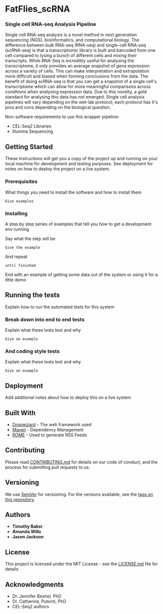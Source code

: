 # FatFlies_scRNA

### Single cell RNA-seq Analysis Pipeline

Single cell RNA-seq analysis is a novel method in next generation sequencing (NGS), bioinformatics, and computational biology. The difference between bulk RNA-seq (RNA-seq) and single-cell RNA-seq (scRNA-seq) is that a transcriptomic library is built and barcoded from one cell compared to lysing a bunch of different cells and mixing their transcripts. While RNA-Seq is incredibly useful for analysing the transcriptome, it only provides an average snapshot of gene expression across a variety of cells. This can make interpretation and extrapolation more difficult and biased when forming conclusions from the data. The benefit of doing scRNA-seq is that you can get a snapshot of a single cell's transcriptome which can allow for more meaningful comparisons across conditions when analysing expression data. Due to this novelty, a gold standard for analysing this data has not emerged. Single cell analysis pipelines will vary depending on the wet-lab protocol; each protocol has it's pros and cons depending on the biological question.

Non-software requirements to use this wrapper pipeline:
* CEL-Seq2 Libraries
* Illumina Sequencing

## Getting Started

These instructions will get you a copy of the project up and running on your local machine for development and testing purposes. See deployment for notes on how to deploy the project on a live system.

### Prerequisites

What things you need to install the software and how to install them

```
Give examples
```

### Installing

A step by step series of examples that tell you how to get a development env running

Say what the step will be

```
Give the example
```

And repeat

```
until finished
```

End with an example of getting some data out of the system or using it for a little demo

## Running the tests

Explain how to run the automated tests for this system

### Break down into end to end tests

Explain what these tests test and why

```
Give an example
```

### And coding style tests

Explain what these tests test and why

```
Give an example
```

## Deployment

Add additional notes about how to deploy this on a live system

## Built With

* [Dropwizard](http://www.dropwizard.io/1.0.2/docs/) - The web framework used
* [Maven](https://maven.apache.org/) - Dependency Management
* [ROME](https://rometools.github.io/rome/) - Used to generate RSS Feeds

## Contributing

Please read [CONTRIBUTING.md](https://gist.github.com/PurpleBooth/b24679402957c63ec426) for details on our code of conduct, and the process for submitting pull requests to us.

## Versioning

We use [SemVer](http://semver.org/) for versioning. For the versions available, see the [tags on this repository](https://github.com/your/project/tags). 

## Authors

* **Timothy Baker**
* **Amanda Wills**
* **Jasen Jackson**

## License

This project is licensed under the MIT License - see the [LICENSE.md](LICENSE.md) file for details

## Acknowledgments

* Dr. Jennifer Beshel, PhD
* Dr. Catherine, Putonti, PhD
* CEL-Seq2 authors

